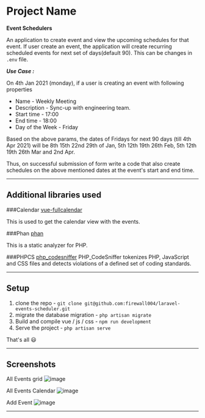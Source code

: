 # Project Name

**Event Schedulers**

An application to create event and view the upcoming schedules for that event.
If user create an event, the application will create recurring scheduled events for next set of days(default 90). This can be changes in `.env` file.

***Use Case :*** 

On 4th Jan 2021 (monday), if a user is creating an event with following properties  

- Name - Weekly Meeting
- Description - Sync-up with engineering team.
- Start time - 17:00
- End time - 18:00
- Day of the Week - Friday

Based on the above params, the dates of Fridays for next 90 days (till 4th Apr 2021) will be 8th 15th 22nd 29th of Jan, 5th 12th 19th 26th Feb, 5th 12th 19th 26th Mar and 2nd Apr. 

Thus, on successful submission of form write a code that also create schedules on the above mentioned dates at the event's start and end time.

---

## Additional libraries used

###Calendar
[vue-fullcalendar](https://openbase.com/js/vue-fullcalendar)

This is used to get the calendar view with the events.

###Phan
[phan](https://packagist.org/packages/phan/phan)

This is a static analyzer for PHP.

###PHPCS
[php_codesniffer](https://packagist.org/packages/squizlabs/php_codesniffer)
PHP_CodeSniffer tokenizes PHP, JavaScript and CSS files and detects violations of a defined set of coding standards.

---

## Setup

1. clone the repo - `git clone git@github.com:firewall004/laravel-events-scheduler.git`
2. migrate the database migration - `php artisan migrate`
3. Build and compile vue / js / css - `npm run development`
4. Serve the project - `php artisan serve`

That's all :smiley:

---

## Screenshots
All Events grid
![image](https://user-images.githubusercontent.com/37473661/121789750-2babba00-cbf6-11eb-8bf4-4a8acb2e553c.png)

All Events Calendar
![image](https://user-images.githubusercontent.com/37473661/121789763-40884d80-cbf6-11eb-81bc-b258c5386e12.png)

Add Event
![image](https://user-images.githubusercontent.com/37473661/121789769-50079680-cbf6-11eb-9f57-d78a400ad8f5.png)

---
